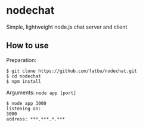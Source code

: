 # nodechat
Simple, lightweight node.js chat server and client

## How to use
Preparation:
```
$ git clone https://github.com/fatbu/nodechat.git
$ cd nodechat
$ npm install
```

Arguments:
`node app [port]`

```
$ node app 3000
listening on:
3000
address: ***.***.*.***
```
